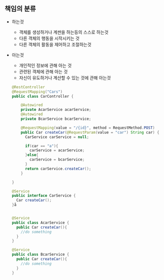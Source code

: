 ## 책임의 분류
* 하는것
  * 객체를 생성하거나 계싼을 하는등의 스스로 하는것
  * 다른 객체의 행동을 시작시키는 것
  * 다른 객체의 활동을 제어하고 조절하는것
* 아는것
  * 개인적인 정보에 관해 아는 것
  * 관련된 객체에 관해 아는 것
  * 자신이 유도하거나 계산할 수 있는 것에 관해 아는것





  ```java
  @RestController
  @RequestMapping("Cars")
  public class CarController {

      @Autowired
      private AcarService acarService;
      @Autowired
      private BcarService bcarService;

      @RequestMapping(value = "/{id}", method = RequestMethod.POST)
      public Car createCar(@RequestParam(value = "car") String car) {
        CarService carService = null;

        if(car == "a"){
          carService = acarService;
        }else{
          carService = bcarService;
        }
        return carService.createCar();
      }

  }

  @Service
  public interface CarService {
    Car createCar();
  }å


  @Service
  public class AcarService {
    public Car createCar(){
      //do something
    }
  }

  @Service
  public class BcarService {
    public Car createCar(){
      //do something
    }
  }
  ```
